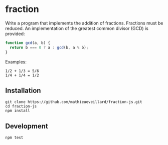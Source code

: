 # fraction

Write a program that implements the addition of fractions. Fractions must be reduced. An implementation of the greatest common divisor (GCD) is provided:

```javascript
function gcd(a, b) {
  return b === 0 ? a : gcd(b, a % b);
}
```

Examples:
```
1/2 + 1/3 = 5/6
1/4 + 1/4 = 1/2
```

## Installation

```
git clone https://github.com/mathieueveillard/fraction-js.git
cd fraction-js
npm install
```

## Development

```
npm test
```
